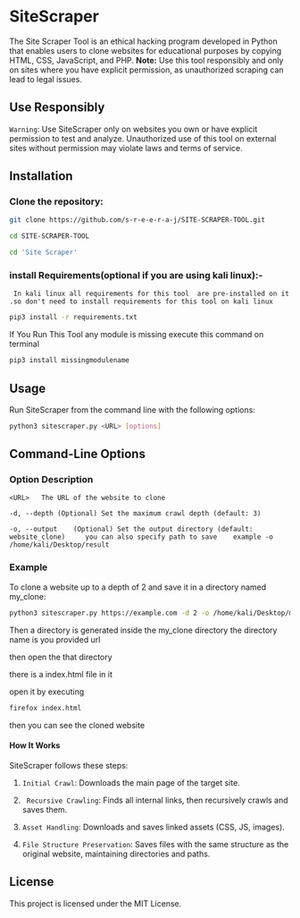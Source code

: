 # SiteScraper

The Site Scraper Tool is an ethical hacking program developed in Python that enables users to clone websites for educational purposes by copying HTML, CSS, JavaScript, and PHP. **Note:** Use this tool responsibly and only on sites where you have explicit permission, as unauthorized scraping can lead to legal issues.

## Use Responsibly


 `Warning`: Use SiteScraper only on websites you own or have explicit permission to test and analyze. Unauthorized use of this tool on external sites without permission may violate laws and terms of service.


## Installation

### Clone the repository:

```bash
git clone https://github.com/s-r-e-e-r-a-j/SITE-SCRAPER-TOOL.git
```



```bash
cd SITE-SCRAPER-TOOL
```

``` bash
cd 'Site Scraper'
 ```

### install Requirements(optional if you are using kali linux):-

` In kali linux all requirements for this tool  are pre-installed on it  .so don't need to install requirements for this tool on kali linux`


```bash
pip3 install -r requirements.txt
```


 If You Run This Tool any module is missing execute this command on terminal

```bash
pip3 install missingmodulename
```

## Usage


 Run SiteScraper from the command line with the following options:

``` bash
python3 sitescraper.py <URL> [options]
```


## Command-Line Options

### Option	Description


 ```<URL>	The URL of the website to clone```


 ```-d, --depth (Optional) Set the maximum crawl depth (default: 3)```


 ```-o, --output	(Optional) Set the output directory (default: website_clone)     you can also specify path to save    example -o /home/kali/Desktop/result    ```




### Example

 To clone a website up to a depth of 2 and save it in a directory named my_clone:


```bash
python3 sitescraper.py https://example.com -d 2 -o /home/kali/Desktop/my_clone
```

 Then a directory is generated inside the my_clone directory the directory name is you provided url

 then open the that directory

 there is a index.html file in it

open it by executing 

``` bash
firefox index.html
```

 then you can see the cloned website

#### How It Works
SiteScraper follows these steps:

1. `Initial Crawl`: Downloads the main page of the target site.

 
 2. ` Recursive Crawling`: Finds all internal links, then recursively crawls and saves them.

  
 3. `Asset Handling`: Downloads and saves linked assets (CSS, JS, images).


 4. `File Structure Preservation`: Saves files with the same structure as the original website, maintaining directories and paths.


## License


 This project is licensed under the MIT License.



